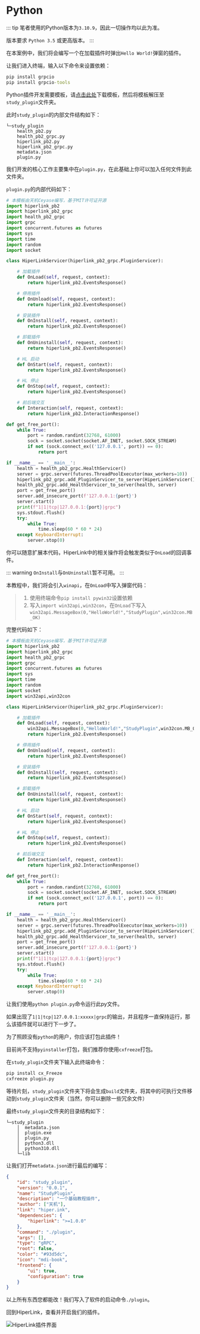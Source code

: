 # Python

::: tip
笔者使用的Python版本为`3.10.9`，因此一切操作均以此为准。

版本要求 `Python 3.5` 或更高版本。
:::

在本案例中，我们将会编写一个在加载插件时弹出`Hello World!`弹窗的插件。

让我们进入终端，输入以下命令来设置依赖：
``` cmd
pip install grpcio
pip install grpcio-tools
```
Python插件开发需要模板，请[点击此处](/file/hl_plugin_python.zip)下载模板，然后将模板解压至`study_plugin`文件夹。

此时`study_plugin`的内部文件结构如下：

```
└─study_plugin
    health_pb2.py
    health_pb2_grpc.py
    hiperlink_pb2.py
    hiperlink_pb2_grpc.py
    metadata.json
    plugin.py
```

我们开发的核心工作主要集中在`plugin.py`，在此基础上你可以加入任何文件到此文件夹。

`plugin.py`的内部代码如下：

``` python
# 本模板由天机Ceyase编写，基于MIT许可证开源
import hiperlink_pb2
import hiperlink_pb2_grpc
import health_pb2_grpc
import grpc
import concurrent.futures as futures
import sys
import time
import random
import socket

class HiperLinkServicer(hiperlink_pb2_grpc.PluginServicer):

    # 加载插件
    def OnLoad(self, request, context):
        return hiperlink_pb2.EventsResponse()

    # 停用插件
    def OnUnload(self, request, context):
        return hiperlink_pb2.EventsResponse()

    # 安装插件
    def OnInstall(self, request, context):
        return hiperlink_pb2.EventsResponse()

    # 卸载插件
    def OnUninstall(self, request, context):
        return hiperlink_pb2.EventsResponse()

    # HL 启动
    def OnStart(self, request, context):
        return hiperlink_pb2.EventsResponse()

    # HL 停止
    def OnStop(self, request, context):
        return hiperlink_pb2.EventsResponse()

    # 前后端交互
    def Interaction(self, request, context):
        return hiperlink_pb2.InteractionResponse()

def get_free_port():
    while True:
        port = random.randint(32768, 61000)
        sock = socket.socket(socket.AF_INET, socket.SOCK_STREAM)
        if not (sock.connect_ex(('127.0.0.1', port)) == 0):
            return port 

if __name__ == '__main__':
    health = health_pb2_grpc.HealthServicer()
    server = grpc.server(futures.ThreadPoolExecutor(max_workers=10))
    hiperlink_pb2_grpc.add_PluginServicer_to_server(HiperLinkServicer(), server)
    health_pb2_grpc.add_HealthServicer_to_server(health, server)
    port = get_free_port()
    server.add_insecure_port(f'127.0.0.1:{port}')
    server.start()
    print(f"1|1|tcp|127.0.0.1:{port}|grpc")
    sys.stdout.flush()
    try:
        while True:
            time.sleep(60 * 60 * 24)
    except KeyboardInterrupt:
        server.stop(0)
```
你可以随意扩展本代码，HiperLink中的相关操作将会触发类似于`OnLoad`的回调事件。

::: warning
`OnInstall`与`OnUninstall`暂不可用。
:::

本教程中，我们将会引入`winapi`，在`OnLoad`中写入弹窗代码：

> 1. 使用终端命令`pip install pywin32`设置依赖
> 2. 写入`import win32api,win32con`，在`OnLoad`下写入`win32api.MessageBox(0,"HelloWorld!","StudyPlugin",win32con.MB_OK)`

完整代码如下：

``` python
# 本模板由天机Ceyase编写，基于MIT许可证开源
import hiperlink_pb2
import hiperlink_pb2_grpc
import health_pb2_grpc
import grpc
import concurrent.futures as futures
import sys
import time
import random
import socket
import win32api,win32con

class HiperLinkServicer(hiperlink_pb2_grpc.PluginServicer):

    # 加载插件
    def OnLoad(self, request, context):
        win32api.MessageBox(0,"HelloWorld!","StudyPlugin",win32con.MB_OK)
        return hiperlink_pb2.EventsResponse()

    # 停用插件
    def OnUnload(self, request, context):
        return hiperlink_pb2.EventsResponse()

    # 安装插件
    def OnInstall(self, request, context):
        return hiperlink_pb2.EventsResponse()

    # 卸载插件
    def OnUninstall(self, request, context):
        return hiperlink_pb2.EventsResponse()

    # HL 启动
    def OnStart(self, request, context):
        return hiperlink_pb2.EventsResponse()

    # HL 停止
    def OnStop(self, request, context):
        return hiperlink_pb2.EventsResponse()

    # 前后端交互
    def Interaction(self, request, context):
        return hiperlink_pb2.InteractionResponse()

def get_free_port():
    while True:
        port = random.randint(32768, 61000)
        sock = socket.socket(socket.AF_INET, socket.SOCK_STREAM)
        if not (sock.connect_ex(('127.0.0.1', port)) == 0):
            return port 

if __name__ == '__main__':
    health = health_pb2_grpc.HealthServicer()
    server = grpc.server(futures.ThreadPoolExecutor(max_workers=10))
    hiperlink_pb2_grpc.add_PluginServicer_to_server(HiperLinkServicer(), server)
    health_pb2_grpc.add_HealthServicer_to_server(health, server)
    port = get_free_port()
    server.add_insecure_port(f'127.0.0.1:{port}')
    server.start()
    print(f"1|1|tcp|127.0.0.1:{port}|grpc")
    sys.stdout.flush()
    try:
        while True:
            time.sleep(60 * 60 * 24)
    except KeyboardInterrupt:
        server.stop(0)
```

让我们使用`python plugin.py`命令运行此py文件。

如果出现了`1|1|tcp|127.0.0.1:xxxxx|grpc`的输出，并且程序一直保持运行，那么该插件就可以进行下一步了。

为了照顾没有`python`的用户，你应该打包此插件！

目前尚不支持`pyinstaller`打包，我们推荐你使用`cxfreeze`打包。

在`study_plugin`文件夹下输入此终端命令：
``` cmd
pip install cx_Freeze
cxfreeze plugin.py
```
等待片刻，`study_plugin`文件夹下将会生成`build`文件夹，将其中的可执行文件移动到`study_plugin`文件夹（当然，你可以删除一些冗余文件）

最终`study_plugin`文件夹的目录结构如下：

```
└─study_plugin
    │  metadata.json
    │  plugin.exe
    │  plugin.py
    │  python3.dll
    │  python310.dll
    └─lib
```

让我们打开`metadata.json`进行最后的编写：
``` json
{
    "id": "study_plugin",
    "version": "0.0.1",
    "name": "StudyPlugin",
    "description": "一个基础教程插件",
    "author": ["天机"],
    "link": "hiper.ink",
    "dependencies": {
        "hiperlink": ">=1.0.0"
    },
    "command": "./plugin",
    "args": [],
    "type": "gRPC",
    "root": false,
    "color": "#93d5dc",
    "icon": "mdi-book",
    "frontend": {
        "ui": true,
        "configuration": true
    }
}
```
以上所有东西您都能改！我们写入了软件的启动命令`./plugin`。

回到HiperLink，查看并开启我们的插件。

![HiperLink插件界面](/img/Start-2.png "HiperLink插件界面")